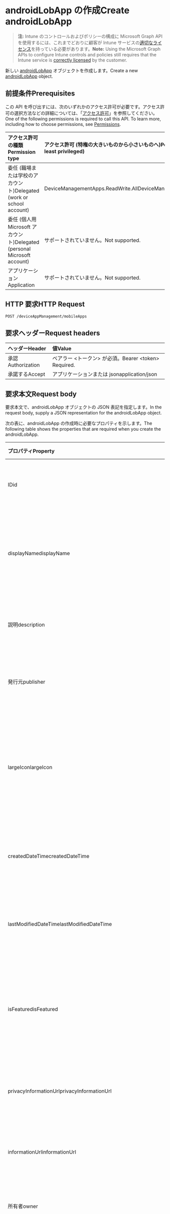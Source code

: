 # <a name="create-androidlobapp"></a><span data-ttu-id="8d9a0-101">androidLobApp の作成</span><span class="sxs-lookup"><span data-stu-id="8d9a0-101">Create androidLobApp</span></span>

> <span data-ttu-id="8d9a0-102">**注:** Intune のコントロールおよびポリシーの構成に Microsoft Graph API を使用するには、これまでどおりに顧客が Intune サービスの[適切なライセンス](https://go.microsoft.com/fwlink/?linkid=839381)を持っている必要があります。</span><span class="sxs-lookup"><span data-stu-id="8d9a0-102">**Note:** Using the Microsoft Graph APIs to configure Intune controls and policies still requires that the Intune service is [correctly licensed](https://go.microsoft.com/fwlink/?linkid=839381) by the customer.</span></span>

<span data-ttu-id="8d9a0-103">新しい [androidLobApp](../resources/intune_apps_androidlobapp.md) オブジェクトを作成します。</span><span class="sxs-lookup"><span data-stu-id="8d9a0-103">Create a new [androidLobApp](../resources/intune_apps_androidlobapp.md) object.</span></span>
## <a name="prerequisites"></a><span data-ttu-id="8d9a0-104">前提条件</span><span class="sxs-lookup"><span data-stu-id="8d9a0-104">Prerequisites</span></span>
<span data-ttu-id="8d9a0-p101">この API を呼び出すには、次のいずれかのアクセス許可が必要です。アクセス許可の選択方法などの詳細については、「[アクセス許可](../../../concepts/permissions_reference.md)」を参照してください。</span><span class="sxs-lookup"><span data-stu-id="8d9a0-p101">One of the following permissions is required to call this API. To learn more, including how to choose permissions, see [Permissions](../../../concepts/permissions_reference.md).</span></span>

|<span data-ttu-id="8d9a0-107">アクセス許可の種類</span><span class="sxs-lookup"><span data-stu-id="8d9a0-107">Permission type</span></span>|<span data-ttu-id="8d9a0-108">アクセス許可 (特権の大きいものから小さいものへ)</span><span class="sxs-lookup"><span data-stu-id="8d9a0-108">Permissions (from most to least privileged)</span></span>|
|:---|:---|
|<span data-ttu-id="8d9a0-109">委任 (職場または学校のアカウント)</span><span class="sxs-lookup"><span data-stu-id="8d9a0-109">Delegated (work or school account)</span></span>|<span data-ttu-id="8d9a0-110">DeviceManagementApps.ReadWrite.All</span><span class="sxs-lookup"><span data-stu-id="8d9a0-110">DeviceManagementApps.ReadWrite.All</span></span>|
|<span data-ttu-id="8d9a0-111">委任 (個人用 Microsoft アカウント)</span><span class="sxs-lookup"><span data-stu-id="8d9a0-111">Delegated (personal Microsoft account)</span></span>|<span data-ttu-id="8d9a0-112">サポートされていません。</span><span class="sxs-lookup"><span data-stu-id="8d9a0-112">Not supported.</span></span>|
|<span data-ttu-id="8d9a0-113">アプリケーション</span><span class="sxs-lookup"><span data-stu-id="8d9a0-113">Application</span></span>|<span data-ttu-id="8d9a0-114">サポートされていません。</span><span class="sxs-lookup"><span data-stu-id="8d9a0-114">Not supported.</span></span>|

## <a name="http-request"></a><span data-ttu-id="8d9a0-115">HTTP 要求</span><span class="sxs-lookup"><span data-stu-id="8d9a0-115">HTTP Request</span></span>
<!-- {
  "blockType": "ignored"
}
-->
``` http
POST /deviceAppManagement/mobileApps
```

## <a name="request-headers"></a><span data-ttu-id="8d9a0-116">要求ヘッダー</span><span class="sxs-lookup"><span data-stu-id="8d9a0-116">Request headers</span></span>
|<span data-ttu-id="8d9a0-117">ヘッダー</span><span class="sxs-lookup"><span data-stu-id="8d9a0-117">Header</span></span>|<span data-ttu-id="8d9a0-118">値</span><span class="sxs-lookup"><span data-stu-id="8d9a0-118">Value</span></span>|
|:---|:---|
|<span data-ttu-id="8d9a0-119">承認</span><span class="sxs-lookup"><span data-stu-id="8d9a0-119">Authorization</span></span>|<span data-ttu-id="8d9a0-120">ベアラー &lt;トークン&gt; が必須。</span><span class="sxs-lookup"><span data-stu-id="8d9a0-120">Bearer &lt;token&gt; Required.</span></span>|
|<span data-ttu-id="8d9a0-121">承諾する</span><span class="sxs-lookup"><span data-stu-id="8d9a0-121">Accept</span></span>|<span data-ttu-id="8d9a0-122">アプリケーションまたは json</span><span class="sxs-lookup"><span data-stu-id="8d9a0-122">application/json</span></span>|

## <a name="request-body"></a><span data-ttu-id="8d9a0-123">要求本文</span><span class="sxs-lookup"><span data-stu-id="8d9a0-123">Request body</span></span>
<span data-ttu-id="8d9a0-124">要求本文で、androidLobApp オブジェクトの JSON 表記を指定します。</span><span class="sxs-lookup"><span data-stu-id="8d9a0-124">In the request body, supply a JSON representation for the androidLobApp object.</span></span>

<span data-ttu-id="8d9a0-125">次の表に、androidLobApp の作成時に必要なプロパティを示します。</span><span class="sxs-lookup"><span data-stu-id="8d9a0-125">The following table shows the properties that are required when you create the androidLobApp.</span></span>

|<span data-ttu-id="8d9a0-126">プロパティ</span><span class="sxs-lookup"><span data-stu-id="8d9a0-126">Property</span></span>|<span data-ttu-id="8d9a0-127">型</span><span class="sxs-lookup"><span data-stu-id="8d9a0-127">Type</span></span>|<span data-ttu-id="8d9a0-128">説明</span><span class="sxs-lookup"><span data-stu-id="8d9a0-128">Description</span></span>|
|:---|:---|:---|
|<span data-ttu-id="8d9a0-129">ID</span><span class="sxs-lookup"><span data-stu-id="8d9a0-129">id</span></span>|<span data-ttu-id="8d9a0-130">文字列</span><span class="sxs-lookup"><span data-stu-id="8d9a0-130">String</span></span>|<span data-ttu-id="8d9a0-131">エンティティのキー。</span><span class="sxs-lookup"><span data-stu-id="8d9a0-131">Key of the entity.</span></span> <span data-ttu-id="8d9a0-132">[mobileApp](../resources/intune_apps_mobileapp.md) から継承します</span><span class="sxs-lookup"><span data-stu-id="8d9a0-132">Inherited from [mobileApp](../resources/intune_apps_mobileapp.md)</span></span>|
|<span data-ttu-id="8d9a0-133">displayName</span><span class="sxs-lookup"><span data-stu-id="8d9a0-133">displayName</span></span>|<span data-ttu-id="8d9a0-134">文字列</span><span class="sxs-lookup"><span data-stu-id="8d9a0-134">String</span></span>|<span data-ttu-id="8d9a0-135">管理者が提供またはインポートしたアプリのタイトル。</span><span class="sxs-lookup"><span data-stu-id="8d9a0-135">The admin provided or imported title of the app.</span></span> <span data-ttu-id="8d9a0-136">[mobileApp](../resources/intune_apps_mobileapp.md) から継承します</span><span class="sxs-lookup"><span data-stu-id="8d9a0-136">Inherited from [mobileApp](../resources/intune_apps_mobileapp.md)</span></span>|
|<span data-ttu-id="8d9a0-137">説明</span><span class="sxs-lookup"><span data-stu-id="8d9a0-137">description</span></span>|<span data-ttu-id="8d9a0-138">文字列</span><span class="sxs-lookup"><span data-stu-id="8d9a0-138">String</span></span>|<span data-ttu-id="8d9a0-139">アプリの説明。</span><span class="sxs-lookup"><span data-stu-id="8d9a0-139">The description of the app.</span></span> <span data-ttu-id="8d9a0-140">[mobileApp](../resources/intune_apps_mobileapp.md) から継承します</span><span class="sxs-lookup"><span data-stu-id="8d9a0-140">Inherited from [mobileApp](../resources/intune_apps_mobileapp.md)</span></span>|
|<span data-ttu-id="8d9a0-141">発行元</span><span class="sxs-lookup"><span data-stu-id="8d9a0-141">publisher</span></span>|<span data-ttu-id="8d9a0-142">文字列</span><span class="sxs-lookup"><span data-stu-id="8d9a0-142">String</span></span>|<span data-ttu-id="8d9a0-143">アプリの発行元。</span><span class="sxs-lookup"><span data-stu-id="8d9a0-143">The publisher of the app.</span></span> <span data-ttu-id="8d9a0-144">[mobileApp](../resources/intune_apps_mobileapp.md) から継承します</span><span class="sxs-lookup"><span data-stu-id="8d9a0-144">Inherited from [mobileApp](../resources/intune_apps_mobileapp.md)</span></span>|
|<span data-ttu-id="8d9a0-145">largeIcon</span><span class="sxs-lookup"><span data-stu-id="8d9a0-145">largeIcon</span></span>|[<span data-ttu-id="8d9a0-146">mimeContent</span><span class="sxs-lookup"><span data-stu-id="8d9a0-146">mimeContent</span></span>](../resources/intune_shared_mimecontent.md)|<span data-ttu-id="8d9a0-147">アプリの詳細に表示され、アイコンのアップロードに使用される大きなアイコン。</span><span class="sxs-lookup"><span data-stu-id="8d9a0-147">The large icon, to be displayed in the app details and used for upload of the icon.</span></span> <span data-ttu-id="8d9a0-148">[mobileApp](../resources/intune_apps_mobileapp.md) から継承します</span><span class="sxs-lookup"><span data-stu-id="8d9a0-148">Inherited from [mobileApp](../resources/intune_apps_mobileapp.md)</span></span>|
|<span data-ttu-id="8d9a0-149">createdDateTime</span><span class="sxs-lookup"><span data-stu-id="8d9a0-149">createdDateTime</span></span>|<span data-ttu-id="8d9a0-150">DateTimeOffset</span><span class="sxs-lookup"><span data-stu-id="8d9a0-150">DateTimeOffset</span></span>|<span data-ttu-id="8d9a0-151">アプリが作成された日時。</span><span class="sxs-lookup"><span data-stu-id="8d9a0-151">The date and time the app was created.</span></span> <span data-ttu-id="8d9a0-152">[mobileApp](../resources/intune_apps_mobileapp.md) から継承します</span><span class="sxs-lookup"><span data-stu-id="8d9a0-152">Inherited from [mobileApp](../resources/intune_apps_mobileapp.md)</span></span>|
|<span data-ttu-id="8d9a0-153">lastModifiedDateTime</span><span class="sxs-lookup"><span data-stu-id="8d9a0-153">lastModifiedDateTime</span></span>|<span data-ttu-id="8d9a0-154">DateTimeOffset</span><span class="sxs-lookup"><span data-stu-id="8d9a0-154">DateTimeOffset</span></span>|<span data-ttu-id="8d9a0-155">アプリが最後に変更された日時。</span><span class="sxs-lookup"><span data-stu-id="8d9a0-155">The date and time the app was last modified.</span></span> <span data-ttu-id="8d9a0-156">[mobileApp](../resources/intune_apps_mobileapp.md) から継承します</span><span class="sxs-lookup"><span data-stu-id="8d9a0-156">Inherited from [mobileApp](../resources/intune_apps_mobileapp.md)</span></span>|
|<span data-ttu-id="8d9a0-157">isFeatured</span><span class="sxs-lookup"><span data-stu-id="8d9a0-157">isFeatured</span></span>|<span data-ttu-id="8d9a0-158">ブール値</span><span class="sxs-lookup"><span data-stu-id="8d9a0-158">Boolean</span></span>|<span data-ttu-id="8d9a0-159">アプリが管理者のおすすめとしてマークされたかどうかを示す値。[mobileApp](../resources/intune_apps_mobileapp.md) から継承します</span><span class="sxs-lookup"><span data-stu-id="8d9a0-159">The value indicating whether the app is marked as featured by the admin. Inherited from [mobileApp](../resources/intune_apps_mobileapp.md)</span></span>|
|<span data-ttu-id="8d9a0-160">privacyInformationUrl</span><span class="sxs-lookup"><span data-stu-id="8d9a0-160">privacyInformationUrl</span></span>|<span data-ttu-id="8d9a0-161">文字列</span><span class="sxs-lookup"><span data-stu-id="8d9a0-161">String</span></span>|<span data-ttu-id="8d9a0-162">プライバシーに関する声明の URL。</span><span class="sxs-lookup"><span data-stu-id="8d9a0-162">The privacy statement Url.</span></span> <span data-ttu-id="8d9a0-163">[mobileApp](../resources/intune_apps_mobileapp.md) から継承します</span><span class="sxs-lookup"><span data-stu-id="8d9a0-163">Inherited from [mobileApp](../resources/intune_apps_mobileapp.md)</span></span>|
|<span data-ttu-id="8d9a0-164">informationUrl</span><span class="sxs-lookup"><span data-stu-id="8d9a0-164">informationUrl</span></span>|<span data-ttu-id="8d9a0-165">文字列</span><span class="sxs-lookup"><span data-stu-id="8d9a0-165">String</span></span>|<span data-ttu-id="8d9a0-166">詳細情報の URL。</span><span class="sxs-lookup"><span data-stu-id="8d9a0-166">The more information Url.</span></span> <span data-ttu-id="8d9a0-167">[mobileApp](../resources/intune_apps_mobileapp.md) から継承します</span><span class="sxs-lookup"><span data-stu-id="8d9a0-167">Inherited from [mobileApp](../resources/intune_apps_mobileapp.md)</span></span>|
|<span data-ttu-id="8d9a0-168">所有者</span><span class="sxs-lookup"><span data-stu-id="8d9a0-168">owner</span></span>|<span data-ttu-id="8d9a0-169">文字列</span><span class="sxs-lookup"><span data-stu-id="8d9a0-169">String</span></span>|<span data-ttu-id="8d9a0-170">アプリの所有者。</span><span class="sxs-lookup"><span data-stu-id="8d9a0-170">The owner of the app.</span></span> <span data-ttu-id="8d9a0-171">[mobileApp](../resources/intune_apps_mobileapp.md) から継承します</span><span class="sxs-lookup"><span data-stu-id="8d9a0-171">Inherited from [mobileApp](../resources/intune_apps_mobileapp.md)</span></span>|
|<span data-ttu-id="8d9a0-172">開発者</span><span class="sxs-lookup"><span data-stu-id="8d9a0-172">developer</span></span>|<span data-ttu-id="8d9a0-173">文字列</span><span class="sxs-lookup"><span data-stu-id="8d9a0-173">String</span></span>|<span data-ttu-id="8d9a0-174">アプリの開発者。</span><span class="sxs-lookup"><span data-stu-id="8d9a0-174">The developer of the app.</span></span> <span data-ttu-id="8d9a0-175">[mobileApp](../resources/intune_apps_mobileapp.md) から継承します</span><span class="sxs-lookup"><span data-stu-id="8d9a0-175">Inherited from [mobileApp](../resources/intune_apps_mobileapp.md)</span></span>|
|<span data-ttu-id="8d9a0-176">メモ</span><span class="sxs-lookup"><span data-stu-id="8d9a0-176">notes</span></span>|<span data-ttu-id="8d9a0-177">文字列</span><span class="sxs-lookup"><span data-stu-id="8d9a0-177">String</span></span>|<span data-ttu-id="8d9a0-178">アプリ用のメモ。</span><span class="sxs-lookup"><span data-stu-id="8d9a0-178">Notes for the app.</span></span> <span data-ttu-id="8d9a0-179">[mobileApp](../resources/intune_apps_mobileapp.md) から継承します</span><span class="sxs-lookup"><span data-stu-id="8d9a0-179">Inherited from [mobileApp](../resources/intune_apps_mobileapp.md)</span></span>|
|<span data-ttu-id="8d9a0-180">publishingState</span><span class="sxs-lookup"><span data-stu-id="8d9a0-180">publishingState</span></span>|[<span data-ttu-id="8d9a0-181">mobileAppPublishingState</span><span class="sxs-lookup"><span data-stu-id="8d9a0-181">mobileAppPublishingState</span></span>](../resources/intune_apps_mobileapppublishingstate.md)|<span data-ttu-id="8d9a0-182">アプリの発行の状態です。</span><span class="sxs-lookup"><span data-stu-id="8d9a0-182">The publishing state for the app.</span></span> <span data-ttu-id="8d9a0-183">アプリが発行されていない限り、アプリを割り当てることはできません。</span><span class="sxs-lookup"><span data-stu-id="8d9a0-183">The app cannot be assigned unless the app is published.</span></span> <span data-ttu-id="8d9a0-184">[mobileApp](../resources/intune_apps_mobileapp.md) から継承します。</span><span class="sxs-lookup"><span data-stu-id="8d9a0-184">Inherited from [mobileApp](../resources/intune_apps_mobileapp.md)</span></span> <span data-ttu-id="8d9a0-185">可能な値は、`notPublished`、`processing`、`published` です。</span><span class="sxs-lookup"><span data-stu-id="8d9a0-185">Possible values are: `notPublished`, `processing`, `published`.</span></span>|
|<span data-ttu-id="8d9a0-186">committedContentVersion</span><span class="sxs-lookup"><span data-stu-id="8d9a0-186">committedContentVersion</span></span>|<span data-ttu-id="8d9a0-187">文字列</span><span class="sxs-lookup"><span data-stu-id="8d9a0-187">String</span></span>|<span data-ttu-id="8d9a0-188">内部にコミットされたコンテンツのバージョン。</span><span class="sxs-lookup"><span data-stu-id="8d9a0-188">The internal committed content version.</span></span> <span data-ttu-id="8d9a0-189">[mobileLobApp](../resources/intune_apps_mobilelobapp.md) から継承します</span><span class="sxs-lookup"><span data-stu-id="8d9a0-189">Inherited from [mobileLobApp](../resources/intune_apps_mobilelobapp.md)</span></span>|
|<span data-ttu-id="8d9a0-190">fileName</span><span class="sxs-lookup"><span data-stu-id="8d9a0-190">fileName</span></span>|<span data-ttu-id="8d9a0-191">文字列</span><span class="sxs-lookup"><span data-stu-id="8d9a0-191">String</span></span>|<span data-ttu-id="8d9a0-192">メインの Lob アプリケーションのファイル名。</span><span class="sxs-lookup"><span data-stu-id="8d9a0-192">The name of the main Lob application file.</span></span> <span data-ttu-id="8d9a0-193">[mobileLobApp](../resources/intune_apps_mobilelobapp.md) から継承します</span><span class="sxs-lookup"><span data-stu-id="8d9a0-193">Inherited from [mobileLobApp](../resources/intune_apps_mobilelobapp.md)</span></span>|
|<span data-ttu-id="8d9a0-194">サイズ</span><span class="sxs-lookup"><span data-stu-id="8d9a0-194">size</span></span>|<span data-ttu-id="8d9a0-195">Int64</span><span class="sxs-lookup"><span data-stu-id="8d9a0-195">Int64</span></span>|<span data-ttu-id="8d9a0-196">アップロードされたすべてのファイルを含む合計サイズ。</span><span class="sxs-lookup"><span data-stu-id="8d9a0-196">The total size, including all uploaded files.</span></span> <span data-ttu-id="8d9a0-197">[mobileLobApp](../resources/intune_apps_mobilelobapp.md) から継承します</span><span class="sxs-lookup"><span data-stu-id="8d9a0-197">Inherited from [mobileLobApp](../resources/intune_apps_mobilelobapp.md)</span></span>|
|<span data-ttu-id="8d9a0-198">packageId</span><span class="sxs-lookup"><span data-stu-id="8d9a0-198">packageId</span></span>|<span data-ttu-id="8d9a0-199">文字列</span><span class="sxs-lookup"><span data-stu-id="8d9a0-199">String</span></span>|<span data-ttu-id="8d9a0-200">パッケージの識別子。</span><span class="sxs-lookup"><span data-stu-id="8d9a0-200">The package identifier.</span></span>|
|<span data-ttu-id="8d9a0-201">minimumSupportedOperatingSystem</span><span class="sxs-lookup"><span data-stu-id="8d9a0-201">minimumSupportedOperatingSystem</span></span>|[<span data-ttu-id="8d9a0-202">androidMinimumOperatingSystem</span><span class="sxs-lookup"><span data-stu-id="8d9a0-202">androidMinimumOperatingSystem</span></span>](../resources/intune_apps_androidminimumoperatingsystem.md)|<span data-ttu-id="8d9a0-203">該当するオペレーティング システムの最小の値です。</span><span class="sxs-lookup"><span data-stu-id="8d9a0-203">The value for the minimum applicable operating system.</span></span>|
|<span data-ttu-id="8d9a0-204">versionName</span><span class="sxs-lookup"><span data-stu-id="8d9a0-204">versionName</span></span>|<span data-ttu-id="8d9a0-205">文字列</span><span class="sxs-lookup"><span data-stu-id="8d9a0-205">String</span></span>|<span data-ttu-id="8d9a0-206">Android 基幹業務 (LoB) アプリのバージョン名。</span><span class="sxs-lookup"><span data-stu-id="8d9a0-206">The version name of Android Line of Business (LoB) app.</span></span>|
|<span data-ttu-id="8d9a0-207">versionCode</span><span class="sxs-lookup"><span data-stu-id="8d9a0-207">versionCode</span></span>|<span data-ttu-id="8d9a0-208">文字列</span><span class="sxs-lookup"><span data-stu-id="8d9a0-208">String</span></span>|<span data-ttu-id="8d9a0-209">Android 基幹業務 (LoB) アプリのバージョン コード。</span><span class="sxs-lookup"><span data-stu-id="8d9a0-209">The version code of Android Line of Business (LoB) app.</span></span>|



## <a name="response"></a><span data-ttu-id="8d9a0-210">応答</span><span class="sxs-lookup"><span data-stu-id="8d9a0-210">Response</span></span>
<span data-ttu-id="8d9a0-211">成功した場合、このメソッドは `201 Created` 応答コードと、応答本文で [androidLobApp](../resources/intune_apps_androidlobapp.md) オブジェクトを返します。</span><span class="sxs-lookup"><span data-stu-id="8d9a0-211">If successful, this method returns a `201 Created` response code and a [androidLobApp](../resources/intune_apps_androidlobapp.md) object in the response body.</span></span>

## <a name="example"></a><span data-ttu-id="8d9a0-212">例</span><span class="sxs-lookup"><span data-stu-id="8d9a0-212">Example</span></span>
### <a name="request"></a><span data-ttu-id="8d9a0-213">要求</span><span class="sxs-lookup"><span data-stu-id="8d9a0-213">Request</span></span>
<span data-ttu-id="8d9a0-214">以下は、要求の例です。</span><span class="sxs-lookup"><span data-stu-id="8d9a0-214">Here is an example of the request.</span></span>
``` http
POST https://graph.microsoft.com/v1.0/deviceAppManagement/mobileApps
Content-type: application/json
Content-length: 1139

{
  "@odata.type": "#microsoft.graph.androidLobApp",
  "displayName": "Display Name value",
  "description": "Description value",
  "publisher": "Publisher value",
  "largeIcon": {
    "@odata.type": "microsoft.graph.mimeContent",
    "type": "Type value",
    "value": "dmFsdWU="
  },
  "lastModifiedDateTime": "2017-01-01T00:00:35.1329464-08:00",
  "isFeatured": true,
  "privacyInformationUrl": "https://example.com/privacyInformationUrl/",
  "informationUrl": "https://example.com/informationUrl/",
  "owner": "Owner value",
  "developer": "Developer value",
  "notes": "Notes value",
  "publishingState": "processing",
  "committedContentVersion": "Committed Content Version value",
  "fileName": "File Name value",
  "size": 4,
  "packageId": "Package Id value",
  "minimumSupportedOperatingSystem": {
    "@odata.type": "microsoft.graph.androidMinimumOperatingSystem",
    "v4_0": true,
    "v4_0_3": true,
    "v4_1": true,
    "v4_2": true,
    "v4_3": true,
    "v4_4": true,
    "v5_0": true,
    "v5_1": true
  },
  "versionName": "Version Name value",
  "versionCode": "Version Code value"
}
```

### <a name="response"></a><span data-ttu-id="8d9a0-215">応答</span><span class="sxs-lookup"><span data-stu-id="8d9a0-215">Response</span></span>
<span data-ttu-id="8d9a0-p118">以下は、応答の例です。注:簡潔にするために、ここに示す応答オブジェクトは切り詰められている場合があります。すべてのプロパティは実際の呼び出しから返されます。</span><span class="sxs-lookup"><span data-stu-id="8d9a0-p118">Here is an example of the response. Note: The response object shown here may be truncated for brevity. All of the properties will be returned from an actual call.</span></span>
``` http
HTTP/1.1 201 Created
Content-Type: application/json
Content-Length: 1247

{
  "@odata.type": "#microsoft.graph.androidLobApp",
  "id": "4b9a27d0-27d0-4b9a-d027-9a4bd0279a4b",
  "displayName": "Display Name value",
  "description": "Description value",
  "publisher": "Publisher value",
  "largeIcon": {
    "@odata.type": "microsoft.graph.mimeContent",
    "type": "Type value",
    "value": "dmFsdWU="
  },
  "createdDateTime": "2017-01-01T00:02:43.5775965-08:00",
  "lastModifiedDateTime": "2017-01-01T00:00:35.1329464-08:00",
  "isFeatured": true,
  "privacyInformationUrl": "https://example.com/privacyInformationUrl/",
  "informationUrl": "https://example.com/informationUrl/",
  "owner": "Owner value",
  "developer": "Developer value",
  "notes": "Notes value",
  "publishingState": "processing",
  "committedContentVersion": "Committed Content Version value",
  "fileName": "File Name value",
  "size": 4,
  "packageId": "Package Id value",
  "minimumSupportedOperatingSystem": {
    "@odata.type": "microsoft.graph.androidMinimumOperatingSystem",
    "v4_0": true,
    "v4_0_3": true,
    "v4_1": true,
    "v4_2": true,
    "v4_3": true,
    "v4_4": true,
    "v5_0": true,
    "v5_1": true
  },
  "versionName": "Version Name value",
  "versionCode": "Version Code value"
}
```








